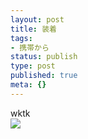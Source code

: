 ```yaml
---
layout: post
title: 装着
tags:
- 携帯から
status: publish
type: post
published: true
meta: {}
---
```

<div class="caption">wktk</div>
<div class="photo"><img src="http://wo.skr.jp/images/uploads/blog-photo-1162049013.67-0.jpg" /></div>
